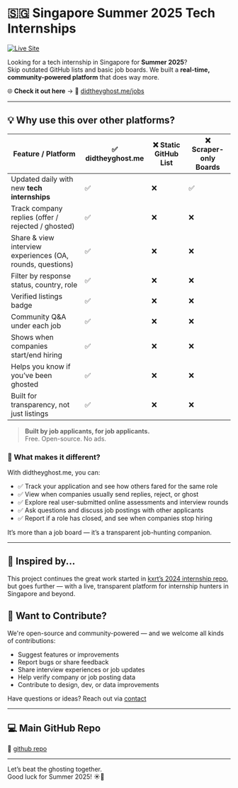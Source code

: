 # 🇸🇬 Singapore Summer 2025 Tech Internships

[![Live Site](https://img.shields.io/badge/Live_Site-didtheyghost.me/jobs-blue?logo=vercel&style=flat-square)](https://didtheyghost.me/jobs?utm_source=githubSGSummer2025&utm_medium=badge&utm_campaign=sg-internships-2025)

Looking for a tech internship in Singapore for **Summer 2025**?  
Skip outdated GitHub lists and basic job boards. We built a **real-time, community-powered platform** that does way more.

🌐 **Check it out here** →  🔗 [didtheyghost.me/jobs](https://didtheyghost.me/jobs?utm_source=githubSGSummer2025&utm_medium=readme&utm_campaign=sg-internships-2025)

---

## 💡 Why use this over other platforms?

| Feature / Platform | ✅ didtheyghost.me | ❌ Static GitHub List | ❌ Scraper-only Boards |
|--------------------|-------------------|-----------------------|------------------------|
| Updated daily with new **tech internships** | ✅ | ❌ | ✅ |
| Track company replies (offer / rejected / ghosted) | ✅ | ❌ | ❌ |
| Share & view interview experiences (OA, rounds, questions) | ✅ | ❌ | ❌ |
| Filter by response status, country, role | ✅ | ❌ | ❌ |
| Verified listings badge | ✅ | ❌ | ❌ |
| Community Q&A under each job | ✅ | ❌ | ❌ |
| Shows when companies start/end hiring | ✅ | ❌ | ❌ |
| Helps you know if you’ve been ghosted | ✅ | ❌ | ❌ |
| Built for transparency, not just listings | ✅ | ❌ | ❌ |


> **Built by job applicants, for job applicants.**  
> Free. Open-source. No ads.


### 🧠 What makes it different?

With didtheyghost.me, you can:

- ✅ Track your application and see how others fared for the same role  
- ✅ View when companies usually send replies, reject, or ghost  
- ✅ Explore real user-submitted online assessments and interview rounds  
- ✅ Ask questions and discuss job postings with other applicants  
- ✅ Report if a role has closed, and see when companies stop hiring  

It’s more than a job board — it’s a transparent job-hunting companion.

---

## 🙌 Inspired by...

This project continues the great work started in [kxrt’s 2024 internship repo](https://github.com/kxrt/Singapore-Summer2024-TechInternships), but goes further — with a live, transparent platform for internship hunters in Singapore and beyond.

## 🤝 Want to Contribute?

We're open-source and community-powered — and we welcome all kinds of contributions:

- Suggest features or improvements
- Report bugs or share feedback
- Share interview experiences or job updates
- Help verify company or job posting data
- Contribute to design, dev, or data improvements  

Have questions or ideas? Reach out via [contact](https://didtheyghost.me/contact?utm_source=githubSGSummer2025&utm_medium=contact&utm_campaign=sg-internships-2025)

---

## 💻 Main GitHub Repo

🔗 [github repo](https://github.com/didtheyghostme/didtheyghostme)

---

Let’s beat the ghosting together.  
Good luck for Summer 2025! ☀️💼
